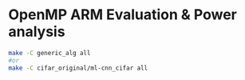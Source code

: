 # OpenMP ARM Evaluation & Power analysis

```bash
make -C generic_alg all
#or 
make -C cifar_original/ml-cnn_cifar all
```
